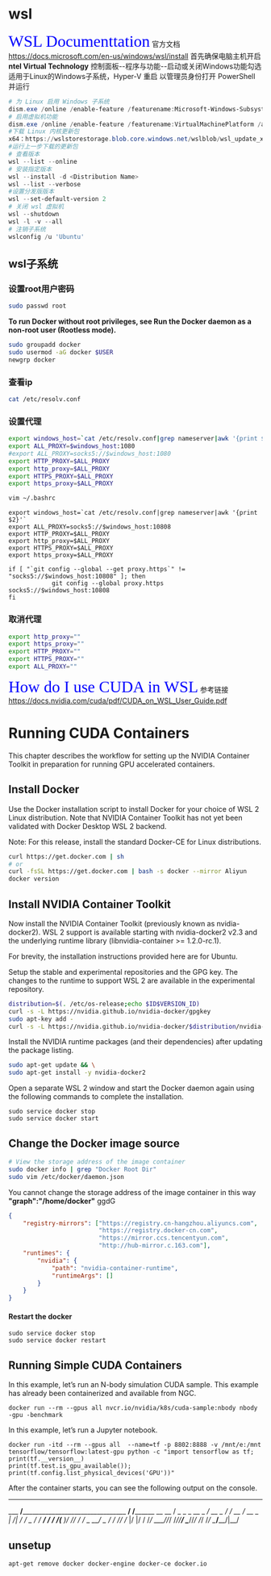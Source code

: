 # wsl
<font face="微软雅黑" color=blue size=6>WSL Documenttation</font>
官方文档 https://docs.microsoft.com/en-us/windows/wsl/install
首先确保电脑主机开启 **ntel Virtual Technology**
控制面板--程序与功能--启动或关闭Windows功能勾选适用于Linux的Windows子系统，Hyper-V 重启
以管理员身份打开 PowerShell 并运行
```PowerShell
# 为 Linux 启用 Windows 子系统
dism.exe /online /enable-feature /featurename:Microsoft-Windows-Subsystem-Linux /all /norestart
# 启用虚拟机功能
dism.exe /online /enable-feature /featurename:VirtualMachinePlatform /all /norestart
#下载 Linux 内核更新包
x64：https://wslstorestorage.blob.core.windows.net/wslblob/wsl_update_x64.msi
#运行上一步下载的更新包
# 查看版本
wsl --list --online
# 安装指定版本
wsl --install -d <Distribution Name>
wsl --list --verbose
#设置分发版版本
wsl --set-default-version 2
# 关闭 wsl 虚拟机
wsl --shutdown 
wsl -l -v --all
# 注销子系统
wslconfig /u 'Ubuntu'
```

## wsl子系统
### 设置root用户密码
```bash
sudo passwd root
```

**To run Docker without root privileges, see Run the Docker daemon as a non-root user (Rootless mode).**
```bash
sudo groupadd docker
sudo usermod -aG docker $USER
newgrp docker 
```

### 查看ip
```bash
cat /etc/resolv.conf
```
### 设置代理
```bash
export windows_host=`cat /etc/resolv.conf|grep nameserver|awk '{print $2}'`
export ALL_PROXY=$windows_host:1080
#export ALL_PROXY=socks5://$windows_host:1080
export HTTP_PROXY=$ALL_PROXY
export http_proxy=$ALL_PROXY
export HTTPS_PROXY=$ALL_PROXY
export https_proxy=$ALL_PROXY
```
```bash
vim ~/.bashrc
```
```vim
export windows_host=`cat /etc/resolv.conf|grep nameserver|awk '{print $2}'`
export ALL_PROXY=socks5://$windows_host:10808
export HTTP_PROXY=$ALL_PROXY
export http_proxy=$ALL_PROXY
export HTTPS_PROXY=$ALL_PROXY
export https_proxy=$ALL_PROXY

if [ "`git config --global --get proxy.https`" != "socks5://$windows_host:10808" ]; then
            git config --global proxy.https socks5://$windows_host:10808
fi
```
### 取消代理
```bash
export http_proxy=""
export https_proxy=""
export HTTP_PROXY=""
export HTTPS_PROXY=""
export ALL_PROXY=""
```

<font face="微软雅黑" color=blue size=6>How do I use CUDA in WSL</font>
参考链接
https://docs.nvidia.com/cuda/pdf/CUDA_on_WSL_User_Guide.pdf


# Running CUDA Containers
This chapter describes the workflow for setting up the NVIDIA Container Toolkit in preparation for running GPU accelerated containers.
## Install Docker
Use the Docker installation script to install Docker for your choice of WSL 2 Linux distribution. Note that NVIDIA Container Toolkit has not yet been validated with Docker Desktop WSL 2 backend.

Note: For this release, install the standard Docker-CE for Linux distributions.
```bash
curl https://get.docker.com | sh
# or
curl -fsSL https://get.docker.com | bash -s docker --mirror Aliyun
docker version
```
        
## Install NVIDIA Container Toolkit
Now install the NVIDIA Container Toolkit (previously known as nvidia-docker2). WSL 2 support is available starting with nvidia-docker2 v2.3 and the underlying runtime library (libnvidia-container >= 1.2.0-rc.1).

For brevity, the installation instructions provided here are for Ubuntu.

Setup the stable and experimental repositories and the GPG key. The changes to the runtime to support WSL 2 are available in the experimental repository.

```bash
distribution=$(. /etc/os-release;echo $ID$VERSION_ID)
curl -s -L https://nvidia.github.io/nvidia-docker/gpgkey 
sudo apt-key add -
curl -s -L https://nvidia.github.io/nvidia-docker/$distribution/nvidia-docker.list | sudo tee /etc/apt/sources.list.d/nvidia-docker.list
```
        
Install the NVIDIA runtime packages (and their dependencies) after updating the package listing.

```bash
sudo apt-get update && \
sudo apt-get install -y nvidia-docker2
```

Open a separate WSL 2 window and start the Docker daemon again using the following commands to complete the installation.

```
sudo service docker stop
sudo service docker start
```

## Change the Docker image source

```bash
# View the storage address of the image container
sudo docker info | grep "Docker Root Dir"
sudo vim /etc/docker/daemon.json 
```
You cannot change the storage address of the image container in this way  
**"graph":"/home/docker"**
ggdG
```json
{
    "registry-mirrors": ["https://registry.cn-hangzhou.aliyuncs.com",
                         "https://registry.docker-cn.com",
                         "https://mirror.ccs.tencentyun.com",
                         "http://hub-mirror.c.163.com"],
    "runtimes": {
        "nvidia": {
            "path": "nvidia-container-runtime",
            "runtimeArgs": []
        }
    }
}
```

#### Restart the docker
```
sudo service docker stop
sudo service docker restart    
```


## Running Simple CUDA Containers
In this example, let’s run an N-body simulation CUDA sample. This example has already been containerized and available from NGC.
```
docker run --rm --gpus all nvcr.io/nvidia/k8s/cuda-sample:nbody nbody -gpu -benchmark        
```      

In this example, let’s run a Jupyter notebook.
```
docker run -itd --rm --gpus all  --name=tf -p 8802:8888 -v /mnt/e:/mnt  tensorflow/tensorflow:latest-gpu python -c "import tensorflow as tf; print(tf.__version__)
print(tf.test.is_gpu_available()); print(tf.config.list_physical_devices('GPU'))"
```

After the container starts, you can see the following output on the console.

________                               _______________
___  __/__________________________________  ____/__  /________      __
__  /  _  _ \_  __ \_  ___/  __ \_  ___/_  /_   __  /_  __ \_ | /| / /
_  /   /  __/  / / /(__  )/ /_/ /  /   _  __/   _  / / /_/ /_ |/ |/ /
/_/    \___//_/ /_//____/ \____//_/    /_/      /_/  \____/____/|__/


## unsetup
```
apt-get remove docker docker-engine docker-ce docker.io
```